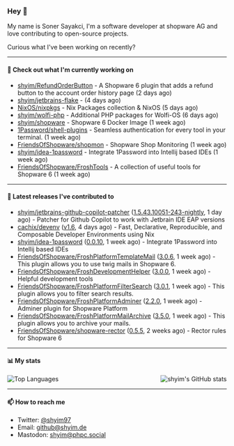 ### Hey 👋

My name is Soner Sayakci, I'm a software developer at shopware AG and love contributing to open-source projects.

Curious what I've been working on recently?

---

#### 👷 Check out what I'm currently working on

- [shyim/RefundOrderButton](https://github.com/shyim/RefundOrderButton) - A Shopware 6 plugin that adds a refund button to the account order history page (2 days ago)
- [shyim/jetbrains-flake](https://github.com/shyim/jetbrains-flake) -  (4 days ago)
- [NixOS/nixpkgs](https://github.com/NixOS/nixpkgs) - Nix Packages collection &amp; NixOS (5 days ago)
- [shyim/wolfi-php](https://github.com/shyim/wolfi-php) - Additional PHP packages for Wolfi-OS (6 days ago)
- [shyim/shopware](https://github.com/shyim/shopware) - Shopware 6 Docker Image (1 week ago)
- [1Password/shell-plugins](https://github.com/1Password/shell-plugins) - Seamless authentication for every tool in your terminal. (1 week ago)
- [FriendsOfShopware/shopmon](https://github.com/FriendsOfShopware/shopmon) - Shopware Shop Monitoring (1 week ago)
- [shyim/idea-1password](https://github.com/shyim/idea-1password) - Integrate 1Password into Intellij based IDEs (1 week ago)
- [FriendsOfShopware/FroshTools](https://github.com/FriendsOfShopware/FroshTools) - A collection of useful tools for Shopware 6 (1 week ago)

---

#### 🔭 Latest releases I've contributed to

- [shyim/jetbrains-github-copilot-patcher](https://github.com/shyim/jetbrains-github-copilot-patcher) ([1.5.43.10051-243-nightly](https://github.com/shyim/jetbrains-github-copilot-patcher/releases/tag/1.5.43.10051-243-nightly), 1 day ago) - Patcher for Github Copilot to work with Jetbrain IDE EAP versions
- [cachix/devenv](https://github.com/cachix/devenv) ([v1.6](https://github.com/cachix/devenv/releases/tag/v1.6), 4 days ago) - Fast, Declarative, Reproducible, and Composable Developer Environments using Nix
- [shyim/idea-1password](https://github.com/shyim/idea-1password) ([0.0.10](https://github.com/shyim/idea-1password/releases/tag/0.0.10), 1 week ago) - Integrate 1Password into Intellij based IDEs
- [FriendsOfShopware/FroshPlatformTemplateMail](https://github.com/FriendsOfShopware/FroshPlatformTemplateMail) ([3.0.6](https://github.com/FriendsOfShopware/FroshPlatformTemplateMail/releases/tag/3.0.6), 1 week ago) - This plugin allows you to use twig mails in Shopware 6.
- [FriendsOfShopware/FroshDevelopmentHelper](https://github.com/FriendsOfShopware/FroshDevelopmentHelper) ([3.0.0](https://github.com/FriendsOfShopware/FroshDevelopmentHelper/releases/tag/3.0.0), 1 week ago) - Helpful development tools
- [FriendsOfShopware/FroshPlatformFilterSearch](https://github.com/FriendsOfShopware/FroshPlatformFilterSearch) ([3.0.1](https://github.com/FriendsOfShopware/FroshPlatformFilterSearch/releases/tag/3.0.1), 1 week ago) - This plugin allows you to filter search results.
- [FriendsOfShopware/FroshPlatformAdminer](https://github.com/FriendsOfShopware/FroshPlatformAdminer) ([2.2.0](https://github.com/FriendsOfShopware/FroshPlatformAdminer/releases/tag/2.2.0), 1 week ago) - Adminer plugin for Shopware Platform
- [FriendsOfShopware/FroshPlatformMailArchive](https://github.com/FriendsOfShopware/FroshPlatformMailArchive) ([3.5.0](https://github.com/FriendsOfShopware/FroshPlatformMailArchive/releases/tag/3.5.0), 1 week ago) - This plugin allows you to archive your mails.
- [FriendsOfShopware/shopware-rector](https://github.com/FriendsOfShopware/shopware-rector) ([0.5.5](https://github.com/FriendsOfShopware/shopware-rector/releases/tag/0.5.5), 2 weeks ago) - Rector rules for Shopware 6

---

#### 📊 My stats

<img align="right" alt="shyim's GitHub stats" src="https://github-readme-stats.vercel.app/api?username=shyim&count_private=1&show_icons=true&" />

![Top Languages](https://github-readme-stats.vercel.app/api/top-langs/?username=shyim)

---

#### 📫 How to reach me

- Twitter: [@shyim97](https://twitter.com/shyim97)
- Email: [github@shyim.de](mailto://github@shyim.de)
- Mastodon: <a rel="me" href="https://phpc.social/@shyim">shyim@phpc.social</a>
